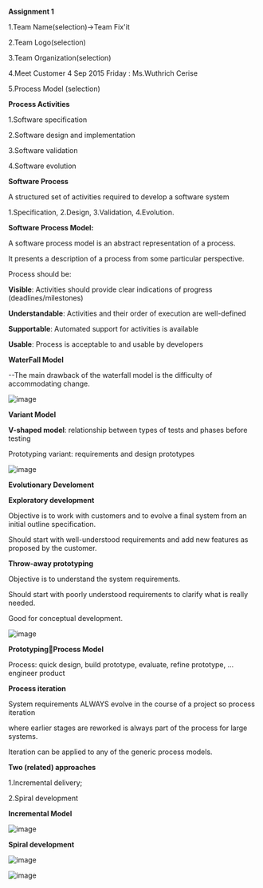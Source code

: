 **Assignment 1**

1.Team Name(selection)->Team Fix'it

2.Team Logo(selection)

3.Team Organization(selection)

4.Meet Customer 4 Sep 2015 Friday : Ms.Wuthrich Cerise

5.Process Model (selection)

__Process Activities__

1.Software specification

2.Software design and implementation

3.Software validation

4.Software evolution

__Software Process__

A structured set of activities required to develop a software system

1.Specification, 
2.Design,
3.Validation, 
4.Evolution.


**Software Process Model:**

A software process model is an abstract representation of a process.

It presents a description of a process from some particular perspective.

Process should be:

**Visible**: Activities should provide clear indications of progress (deadlines/milestones)

**Understandable**: Activities and their order of execution are well-defined

**Supportable**: Automated support for activities is available

**Usable**: Process is acceptable to and usable by developers

__WaterFall Model__

--The main drawback of the waterfall model is the difficulty of accommodating change.


![image](http://www.tutorialspoint.com/sdlc/images/sdlc_waterfall_model.jpg)

__Variant Model__

**V-shaped model**: relationship between types of tests and phases before testing

Prototyping variant: requirements and design prototypes

![image](https://melsatar.files.wordpress.com/2012/03/vmodel.jpg)

__Evolutionary Develoment__

**Exploratory development**

Objective is to work with customers and to evolve a final system from an initial outline specification. 

Should start with well-understood requirements and add new features as proposed by the customer.

__Throw-away prototyping__

Objective is to understand the system requirements. 

Should start with poorly understood requirements to clarify what is really needed.  

Good for conceptual development.

![image](http://image.slidesharecdn.com/chapter2softwaredevelopmentlifecyclemodels-131121071052-phpapp01/95/chapter-2-software-development-life-cycle-models-16-638.jpg?cb=1385018061)

__PrototypingProcess Model__

Process: quick design, build prototype, evaluate, refine prototype, … engineer product

__Process iteration__

System requirements ALWAYS evolve in the course of a project so process iteration 

where earlier stages are reworked is always part of the process for large systems.

Iteration can be applied to any of the generic process models.

__Two (related) approaches__

1.Incremental delivery;

2.Spiral development

__Incremental Model__

![image](http://1.bp.blogspot.com/__1WQBOnqoI8/S4S5Jn-kvzI/AAAAAAAAAgU/FyXUXFIMQh8/s400/incremental_model.jpg)

__Spiral development__

![image](https://upload.wikimedia.org/wikipedia/commons/thumb/e/ec/Spiral_model_(Boehm,_1988).svg/1000px-Spiral_model_(Boehm,_1988).svg.png)

![image](http://objectivesoftwaresolutions.com/images/SDLC/BoehmSpiralModel.jpg)


